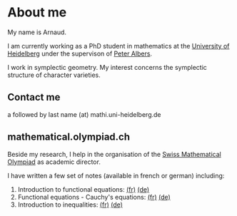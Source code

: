 # About me

My name is Arnaud.

I am currently working as a PhD student in mathematics at the [University of Heidelberg](https://www.uni-heidelberg.de/) under the supervison of [Peter Albers](https://www.mathi.uni-heidelberg.de/~palbers/).

I work in symplectic geometry. My interest concerns the symplectic structure of character varieties.

## Contact me

a followed by last name (at) mathi.uni-heidelberg.de

## mathematical.olympiad.ch

Beside my research, I help in the organisation of the [Swiss Mathematical Olympiad](https://imosuisse.ch/index.php/fr/) as academic director.

I have written a few set of notes (available in french or german) including:

1. Introduction to functional equations: [(fr)](https://imosuisse.ch/smo/skripte/algebra/funktionalgleichungen1/fr-funktionalgleichungen1.pdf) [(de)](https://imosuisse.ch/smo/skripte/algebra/funktionalgleichungen1/de-funktionalgleichungen1.pdf)
2. Functional equations - Cauchy's equations: [(fr)](https://imosuisse.ch/smo/skripte/algebra/funktionalgleichungen2/fr-funktionalgleichungen2.pdf) [(de)](https://imosuisse.ch/smo/skripte/algebra/funktionalgleichungen2/de-funktionalgleichungen2.pdf)
3. Introduction to inequalities: [(fr)](https://imosuisse.ch/smo/skripte/algebra/ungleichungen1/fr-ungleichungen1.pdf) [(de)](https://imosuisse.ch/smo/skripte/algebra/ungleichungen1/de-ungleichungen1.pdf)
